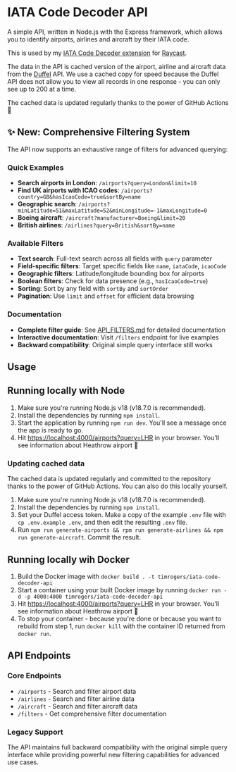 # IATA Code Decoder API

A simple API, written in Node.js with the Express framework, which allows you to identify airports, airlines and aircraft by their IATA code.

This is used by my [IATA Code Decoder extension](https://github.com/timrogers/raycast-iata-code-decoder) for [Raycast](https://raycast.com).

The data in the API is cached version of the airport, airline and aircraft data from the [Duffel](https://duffel.com) API. We use a cached copy for speed because the Duffel API does not allow you to view all records in one response - you can only see up to 200 at a time.

The cached data is updated regularly thanks to the power of GitHub Actions 👼

## ✨ New: Comprehensive Filtering System

The API now supports an exhaustive range of filters for advanced querying:

### Quick Examples
- **Search airports in London**: `/airports?query=London&limit=10`
- **Find UK airports with ICAO codes**: `/airports?country=GB&hasIcaoCode=true&sortBy=name`
- **Geographic search**: `/airports?minLatitude=51&maxLatitude=52&minLongitude=-1&maxLongitude=0`
- **Boeing aircraft**: `/aircraft?manufacturer=Boeing&limit=20`
- **British airlines**: `/airlines?query=British&sortBy=name`

### Available Filters
- **Text search**: Full-text search across all fields with `query` parameter
- **Field-specific filters**: Target specific fields like `name`, `iataCode`, `icaoCode`
- **Geographic filters**: Latitude/longitude bounding box for airports
- **Boolean filters**: Check for data presence (e.g., `hasIcaoCode=true`)
- **Sorting**: Sort by any field with `sortBy` and `sortOrder`
- **Pagination**: Use `limit` and `offset` for efficient data browsing

### Documentation
- **Complete filter guide**: See [API_FILTERS.md](API_FILTERS.md) for detailed documentation
- **Interactive documentation**: Visit `/filters` endpoint for live examples
- **Backward compatibility**: Original simple query interface still works

## Usage

## Running locally with Node

1. Make sure you're running Node.js v18 (v18.7.0 is recommended).
2. Install the dependencies by running `npm install`.
3. Start the application by running `npm run dev`. You'll see a message once the app is ready to go.
4. Hit <https://localhost:4000/airports?query=LHR> in your browser. You'll see information about Heathrow airport 🥳

### Updating cached data

The cached data is updated regularly and committed to the repository thanks to the power of GitHub Actions. You can also do this locally yourself.

1. Make sure you're running Node.js v18 (v18.7.0 is recommended).
2. Install the dependencies by running `npm install`.
3. Set your Duffel access token. Make a copy of the example `.env` file with `cp .env.example .env`, and then edit the resulting `.env` file.
4. Run `npm run generate-airports && rpm run generate-airlines && npm run generate-aircraft`. Commit the result.

## Running locally wih Docker

1. Build the Docker image with `docker build . -t timrogers/iata-code-decoder-api`
2. Start a container using your built Docker image by running `docker run -d -p 4000:4000 timrogers/iata-code-decoder-api`
3. Hit <https://localhost:4000/airports?query=LHR> in your browser. You'll see information about Heathrow airport 🥳
4. To stop your container - because you're done or because you want to rebuild from step 1, run `docker kill` with the container ID returned from `docker run`.

## API Endpoints

### Core Endpoints
- `/airports` - Search and filter airport data
- `/airlines` - Search and filter airline data  
- `/aircraft` - Search and filter aircraft data
- `/filters` - Get comprehensive filter documentation

### Legacy Support
The API maintains full backward compatibility with the original simple query interface while providing powerful new filtering capabilities for advanced use cases.
